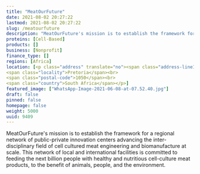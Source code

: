 ```yaml
---
title: "MeatOurFuture"
date: 2021-08-02 20:27:22
lastmod: 2021-08-02 20:27:22
slug: /meatourfuture
description: "MeatOurFuture's mission is to establish the framework for a regional network of public-private innovation centers advancing the inter-disciplinary field of cell cultured meat engineering and biomanufacture at scale. This network of local and international facilities is committed to feeding the next billion people with healthy and nutritious cell-culture meat products, to the benefit of animals, people, and the environment."
proteins: [Cell-Based]
products: []
business: [Nonprofit]
finance_type: []
regions: [Africa]
location: [<p class="address" translate="no"><span class="address-line1">Nelson Mandela Drive</span><br>
<span class="locality">Pretoria</span><br>
<span class="postal-code">1050</span><br>
<span class="country">South Africa</span></p>]
featured_image: ["WhatsApp-Image-2021-06-08-at-07.52.40.jpg"]
draft: false
pinned: false
homepage: false
weight: 5000
uuid: 9409
---
```

<p>MeatOurFuture's mission is to establish the framework for a regional network of public-private innovation centers advancing the inter-disciplinary field of cell cultured meat engineering and biomanufacture at scale. This network of local and international facilities is committed to feeding the next billion people with healthy and nutritious cell-culture meat products, to the benefit of animals, people, and the environment.</p>
